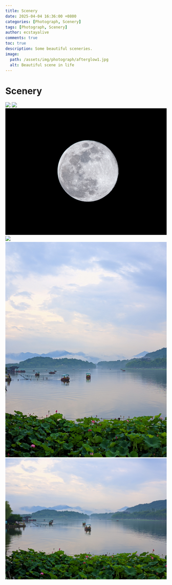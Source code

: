 ```yaml
---
title: Scenery
date: 2025-04-04 16:36:00 +0800
categories: [Photograph, Scenery]
tags: [Photograph, Scenery]
author: ecstayalive
comments: true
toc: true
description: Some beautiful sceneries.
image:
  path: /assets/img/photograph/afterglow1.jpg
  alt: Beautiful scene in life
---
```


# Scenery
![](assets/img/photograph/afterglow1.jpg)
![](assets/img/photograph/celebration1.jpg)
![](assets/img/photograph/moon1.jpg)
![](assets/img/photograph/mountain1.jpg)
![](assets/img/photograph/west_lake1.jpg)
![](assets/img/photograph/west_lake2.jpg)
